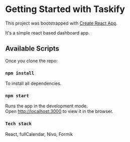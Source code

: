 # Getting Started with Taskify

This project was bootstrapped with [Create React App](https://github.com/facebook/create-react-app).

It's a simple react based dashboard app.

## Available Scripts

Once you clone the repo:

### `npm install`

To install all dependencies.

### `npm start`

Runs the app in the development mode.\
Open [http://localhost:3000](http://localhost:3000) to view it in the browser.

### `Tech stack`

React, fullCalendar, Nivo, Formik
